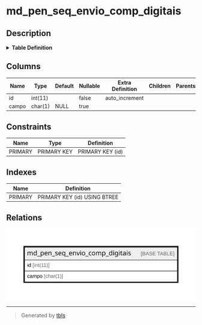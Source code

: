 # md_pen_seq_envio_comp_digitais

## Description

<details>
<summary><strong>Table Definition</strong></summary>

```sql
CREATE TABLE `md_pen_seq_envio_comp_digitais` (
  `id` int(11) NOT NULL AUTO_INCREMENT,
  `campo` char(1) DEFAULT NULL,
  PRIMARY KEY (`id`)
) ENGINE=InnoDB DEFAULT CHARSET=latin1 COLLATE=latin1_swedish_ci
```

</details>

## Columns

| Name | Type | Default | Nullable | Extra Definition | Children | Parents | Comment |
| ---- | ---- | ------- | -------- | ---------------- | -------- | ------- | ------- |
| id | int(11) |  | false | auto_increment |  |  |  |
| campo | char(1) | NULL | true |  |  |  |  |

## Constraints

| Name | Type | Definition |
| ---- | ---- | ---------- |
| PRIMARY | PRIMARY KEY | PRIMARY KEY (id) |

## Indexes

| Name | Definition |
| ---- | ---------- |
| PRIMARY | PRIMARY KEY (id) USING BTREE |

## Relations

![er](md_pen_seq_envio_comp_digitais.svg)

---

> Generated by [tbls](https://github.com/k1LoW/tbls)
